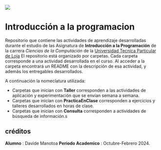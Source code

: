![](https://alumni.utpl.edu.ec/sites/default/files/logo.png)
# Introducción a la programacion
Repositorio que contiene las actividades de aprendizaje desarrolladas durante el estudio de las Asignatura de **Introducción a la Programación** de la carrera _Ciencias de la Computación_ de la [Universidad Tecnica Particular de Loja](https://utpl.instructure.com)
El repositorio está organizado por carpetas. Cada carpeta corresponde a una actividad desarrollada en el curso. Al acceder a la carpeta encontrará un README con la descripción de esa actividad, y además los entregables desarrollados.

A continuación la nomeclatura utilizada:
* Carpetas que inician con **Taller** corresponden a las actividades de aplicación y
experimentación que se envían semana a semana.
* Carpetas que inician con **PracticaEnClase** corresponden a ejercicios y talleres
desarrollados en horas de clase.
* Carpetas que inician con **Consulta** corresponden a actividades de búsqueda de información.s

## créditos 
 __Alumno__ : Davide Manotoa
 __Periodo Academico__ : Octubre-Febrero 2024.
